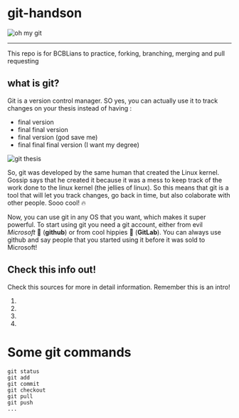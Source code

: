# git-handson

![oh my git](https://github.com/marco7877/git-handson/blob/scratch/images/githubing.jpg)

---

This repo is for BCBLians to practice, forking, branching, merging and pull requesting

## what is git?

Git is a version control manager. SO yes, you can actually use it to track changes on your thesis instead of having :

* final version
* final final version
* final version (god save me)
* final final final version (I want my degree)

![git thesis](https://github.com/marco7877/git-handson/blob/scratch/images/thesisgit.jpg)

So, git was developed by the same human that created the Linux kernel. Gossip says that he created it
because it was a mess to keep track of the work done to the linux kernel (the jellies of linux). So this means that git 
is a tool that will let you track changes, go back in time, but also colaborate with other people. Sooo cool! :fire:

Now, you can use git in any OS that you want, which makes it super powerful. To start using git you need a git account, either from evil *Microsoft* :imp: (**github**) or from cool hippies :angel:  (**GitLab**). You can always use github and say people that you started using it before it was sold to Microsoft!



## Check this info out!

Check this sources for more in detail information. Remember this is an intro!

1. [official documentation]: https://git-scm.com/docs/gittutorial
2. [Geek for geeks]: https://www.geeksforgeeks.org/git-tutorial/
3. [Geek for geeks]: https://www.geeksforgeeks.org/what-is-git/
4. [Oh shit, git]: https://ohshitgit.com/


# Some git commands
```
git status
git add
git commit
git checkout
git pull
git push
...
```

